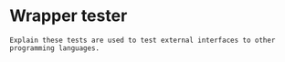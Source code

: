 Wrapper tester
==============

```{todo}
Explain these tests are used to test external interfaces to other programming languages.
```